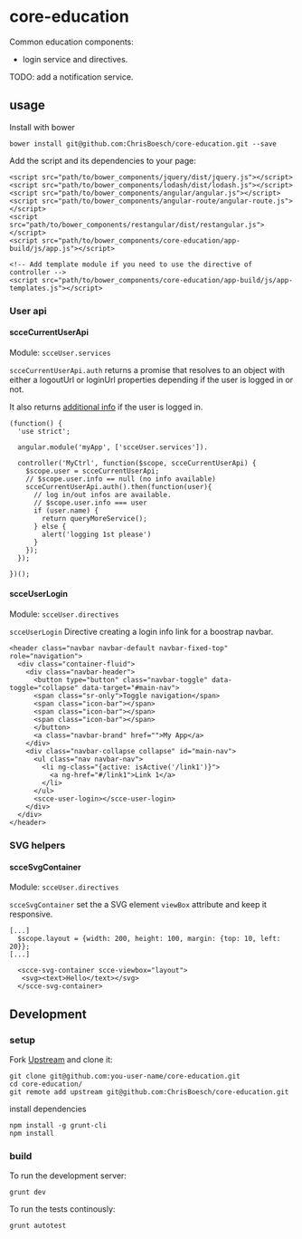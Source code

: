 # core-education

Common education components:

- login service and directives.

TODO: add a notification service.


## usage

Install with bower
```
bower install git@github.com:ChrisBoesch/core-education.git --save
```

Add the script and its dependencies to your page:
```
<script src="path/to/bower_components/jquery/dist/jquery.js"></script>
<script src="path/to/bower_components/lodash/dist/lodash.js"></script>
<script src="path/to/bower_components/angular/angular.js"></script>
<script src="path/to/bower_components/angular-route/angular-route.js"></script>
<script src="path/to/bower_components/restangular/dist/restangular.js"></script>
<script src="path/to/bower_components/core-education/app-build/js/app.js"></script>

<!-- Add template module if you need to use the directive of controller -->
<script src="path/to/bower_components/core-education/app-build/js/app-templates.js"></script>
```

### User api

#### scceCurrentUserApi

Module: `scceUser.services`

`scceCurrentUserApi.auth` returns a promise that resolves to an object
with either a logoutUrl or loginUrl properties depending if the user
is logged in or not.

It also returns [additional info](http://development.nextucloud.appspot.com/swagger/#!/user/isloggedIn_get_0)
if the user is logged in.

```
(function() {
  'use strict';

  angular.module('myApp', ['scceUser.services']).

  controller('MyCtrl', function($scope, scceCurrentUserApi) {
    $scope.user = scceCurrentUserApi;
    // $scope.user.info == null (no info available)
    scceCurrentUserApi.auth().then(function(user){
      // log in/out infos are available.
      // $scope.user.info === user
      if (user.name) {
        return queryMoreService();
      } else {
        alert('logging 1st please')
      }
    });
  });

})();
```

#### scceUserLogin

Module: `scceUser.directives`

`scceUserLogin` Directive creating a login info link for a boostrap navbar.

```
<header class="navbar navbar-default navbar-fixed-top" role="navigation">
  <div class="container-fluid">
    <div class="navbar-header">
      <button type="button" class="navbar-toggle" data-toggle="collapse" data-target="#main-nav">
      <span class="sr-only">Toggle navigation</span>
      <span class="icon-bar"></span>
      <span class="icon-bar"></span>
      <span class="icon-bar"></span>
      </button>
      <a class="navbar-brand" href="">My App</a>
    </div>
    <div class="navbar-collapse collapse" id="main-nav">
      <ul class="nav navbar-nav">
        <li ng-class="{active: isActive('/link1')}">
          <a ng-href="#/link1">Link 1</a>
        </li>
      </ul>
      <scce-user-login></scce-user-login>
    </div>
  </div>
</header>
```

### SVG helpers

#### scceSvgContainer

Module: `scceUser.directives`

`scceSvgContainer` set the a SVG element `viewBox` attribute and keep it
responsive.

```
[...]
  $scope.layout = {width: 200, height: 100, margin: {top: 10, left: 20}};
[...]

  <scce-svg-container scce-viewbox="layout">
   <svg><text>Hello</text></svg>
  </scce-svg-container>
```


## Development

### setup

Fork [Upstream](https://github.com/ChrisBoesch/core-education) and clone it:
```
git clone git@github.com:you-user-name/core-education.git
cd core-education/
git remote add upstream git@github.com:ChrisBoesch/core-education.git
```

install dependencies
```
npm install -g grunt-cli
npm install
```


### build

To run the development server:
```
grunt dev
```

To run the tests continously:
```
grunt autotest
```
